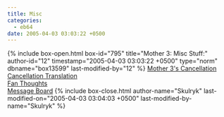 ```yaml
---
title: Misc
categories:
  - eb64
date: 2005-04-03 03:03:22 +0500
---
```

{% include box-open.html box-id="795" title="Mother 3: Misc Stuff:" author-id="12" timestamp="2005-04-03 03:03:22 +0500" type="norm" dbname="box13599" last-modified-by="12" %}
<a href="/mother3/cancellation/">Mother 3's Cancellation</a><br />
<a href="/mother3/itoi/">Cancellation Translation</a><br />
<a href="/mother3/fanthoughts/">Fan Thoughts</a><br />
<a href="http://forum.starmen.net/?t=thread&frm_id=4">Message Board</a>
{% include box-close.html author-name="Skulryk" last-modified-on="2005-04-03 03:04:03 +0500" last-modified-by-name="Skulryk" %}
